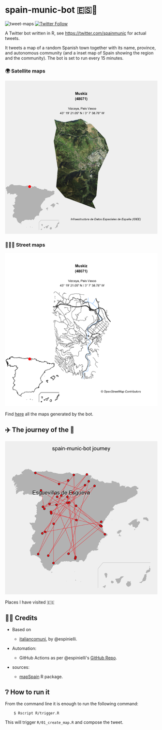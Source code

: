# spain-munic-bot 🇪🇸🤖

![tweet-maps](https://github.com/dieghernan/spain-munic-bot/workflows/lasttweet/badge.svg)
[![Twitter Follow](https://img.shields.io/twitter/follow/spainmunic?style=social)](https://twitter.com/spainmunic)

A Twitter bot written in R, see <https://twitter.com/spainmunic> for actual tweets.

It tweets a map of a random Spanish town together with its name, province, and autonomous community (and a inset map of Spain showing the region and the community). The bot is set to run every 15 minutes.

### 🌍 Satellite maps

![last-map-satellite](/assets/img/munic-satellite.png)

### 🚶🏻‍♂️ Street maps

![last-map-streets](/assets/img/munic-streets.png)

Find [here](./assets/img/) all the maps generated by the bot.

## ✈️ The journey of the 🤖

![journey](/assets/img/journey.png)

Places I have visited 🇪🇸

## 🙌🏻 Credits

-   Based on

    -   [italiancomuni](https://twitter.com/italiancomuni), by \@espinielli.

-   Automation:

    -   GitHub Actions as per \@espinielli's [GitHub Repo](https://github.com/espinielli/italian-comuni-bot).

-   sources:

    -   [mapSpain](https://ropenspain.github.io/mapSpain/) R package.

## ❔ How to run it

From the command line it is enough to run the following command:

        $ Rscript R/trigger.R

This will trigger `R/01_create_map.R` and compose the tweet.
